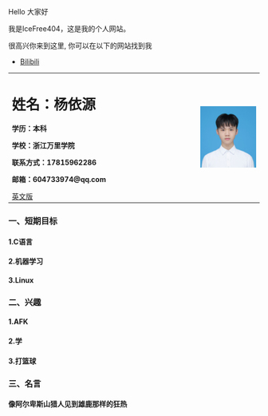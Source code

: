 <p>Hello 大家好</p>
<p>我是IceFree404，这是我的个人网站。 </p>
<p>很高兴你来到这里, 你可以在以下的网站找到我</p>

<ul>
  <li> <a href="https://space.bilibili.com/183670080">Bilibili</a> </li>
</ul>

<table border="0">
  <tr>
    <td width="75%">
      <h1>姓名：杨依源</h1>
      <p><b>学历：本科</b></p>
      <p><b>学校：浙江万里学院</b></p>
      <p><b>联系方式：17815962286</b></p>
      <p><b>邮箱：604733974@qq.com</b></p>
      <a href="/index-en.html">英文版</a>
    </td>
    <td width="25%">
      <img src="/证件照.jpg" width="100%">
    </td>
  </tr>
</table>




### 一、短期目标
#### 1.C语言
#### 2.机器学习
#### 3.Linux
### 二、兴趣
#### 1.AFK
#### 2.学
#### 3.打篮球
### 三、名言
#### 像阿尔卑斯山猎人见到雄鹿那样的狂热

